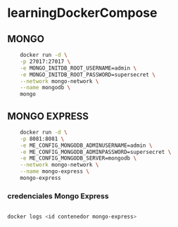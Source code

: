 # learningDockerCompose

## MONGO
```bash
    docker run -d \
    -p 27017:27017 \
    -e MONGO_INITDB_ROOT_USERNAME=admin \
    -e MONGO_INITDB_ROOT_PASSWORD=supersecret \
    --network mongo-network \
    --name mongodb \
    mongo
```
## MONGO EXPRESS
```bash
    docker run -d \
    -p 8081:8081 \
    -e ME_CONFIG_MONGODB_ADMINUSERNAME=admin \
    -e ME_CONFIG_MONGODB_ADMINPASSWORD=supersecret \
    -e ME_CONFIG_MONGODB_SERVER=mongodb \
    --network mongo-network \
    --name mongo-express \
    mongo-express
```


### credenciales Mongo Express

```bash

docker logs <id contenedor mongo-express>
```